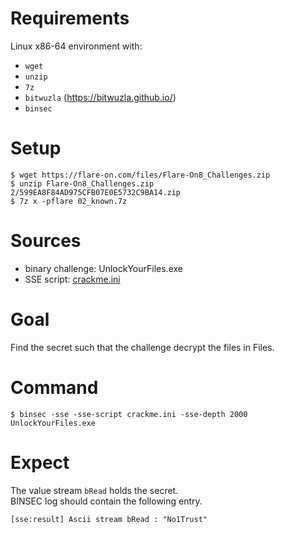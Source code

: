 # Requirements

Linux x86-64 environment with:
- `wget`
- `unzip`
- `7z`
- `bitwuzla` (https://bitwuzla.github.io/)
- `binsec`

# Setup

```console
$ wget https://flare-on.com/files/Flare-On8_Challenges.zip
$ unzip Flare-On8_Challenges.zip 2/599EA8F84AD975CFB07E0E5732C9BA14.zip
$ 7z x -pflare 02_known.7z
```

# Sources

- binary challenge:     UnlockYourFiles.exe
- SSE script:           [crackme.ini](./crackme.ini)

# Goal

Find the secret such that the challenge decrypt the files in Files.

# Command

```console
$ binsec -sse -sse-script crackme.ini -sse-depth 2000 UnlockYourFiles.exe
```

# Expect

The value stream `bRead` holds the secret.  
BINSEC log should contain the following entry.

```console
[sse:result] Ascii stream bRead : "No1Trust"
```

